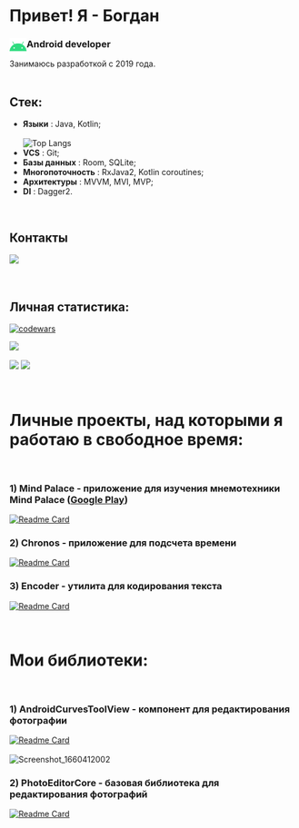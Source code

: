 # Привет! Я - Богдан  
### Аndroid developer <img align="left" width="30px" src="./src/icons8-android-os-48.png/">
Занимаюсь разработкой с 2019 года.
<br>
<br>

## Стек:
- **Языки** : Java, Kotlin;<br>  
![Top Langs](http://github-profile-summary-cards.vercel.app/api/cards/repos-per-language?username=AnadolStudio&theme=react)<br>
- **VCS** : Git;<br>
- **Базы данных** : Room, SQLite;<br>
- **Многопоточность** : RxJava2, Kotlin coroutines;<br>
- **Архитектуры** : MVVM, MVI, MVP;<br>
- **DI** : Dagger2.<br>

<br>

## Контакты
<a name="telegram" href="https://t.me/anadol1"><img width="50px" src="https://img.icons8.com/color/344/telegram-app--v1.png"/></a>

<br>

## Личная статистика:
[![codewars](https://www.codewars.com/users/Anadol/badges/large)](https://www.codewars.com/users/Anadol)<br>    

![](http://github-profile-summary-cards.vercel.app/api/cards/profile-details?username=AnadolStudio&theme=react)<br>

![](http://github-profile-summary-cards.vercel.app/api/cards/stats?username=AnadolStudio&theme=react) ![](http://github-profile-summary-cards.vercel.app/api/cards/productive-time?username=AnadolStudio&theme=react&utcOffset=2)
<!--
[![Anurag's GitHub stats](https://github-readme-stats-git-masterrstaa-rickstaa.vercel.app/api?username=AnadolStudio&theme=github_dark&include_all_commits=true&count_private=true&cache_seconds=1800&bg_color=315,003761,277DD3&title_color=FFFFFF&hide=issues,contribs)](https://github.com/anuraghazra/github-readme-stats)<br>
-->
<br> 

# Личные проекты, над которыми я работаю в свободное время:
<br>  

### 1) Mind Palace - приложение для изучения мнемотехники Mind Palace ([Google Play](https://play.google.com/store/apps/details?id=com.anadol.mindpalace)) <br>  
[![Readme Card](https://github-readme-stats-git-masterrstaa-rickstaa.vercel.app/api/pin/?username=AnadolStudio&repo=MindPalace&theme=github_dark&bg_color=315,003761,277DD3&title_color=FFFFFF&icon_color=FFFFFF)](https://github.com/AnadolStudio/MindPalace)

### 2) Chronos - приложение для подсчета времени <br>  
[![Readme Card](https://github-readme-stats-git-masterrstaa-rickstaa.vercel.app/api/pin/?username=AnadolStudio&repo=Chronos&theme=github_dark&bg_color=315,003761,277DD3&title_color=FFFFFF&icon_color=FFFFFF)](https://github.com/AnadolStudio/Chronos)

<!--### 3) Adelaide - фоторедактор <br>  
[![Readme Card](https://github-readme-stats-git-masterrstaa-rickstaa.vercel.app/api/pin/?username=AnadolStudio&repo=Adelaide&theme=github_dark&bg_color=315,003761,277DD3&title_color=FFFFFF&icon_color=FFFFFF)](https://github.com/AnadolStudio/Adelaide)
<br>
-->

### 3) Encoder - утилита для кодирования текста <br>  
[![Readme Card](https://github-readme-stats-git-masterrstaa-rickstaa.vercel.app/api/pin/?username=AnadolStudio&repo=Encoder&theme=github_dark&bg_color=315,003761,277DD3&title_color=FFFFFF&icon_color=FFFFFF)](https://github.com/AnadolStudio/Encoder)

<br>  

# Мои библиотеки:
<br> 

### 1) AndroidCurvesToolView - компонент для редактирования фотографии <br>  

[![Readme Card](https://github-readme-stats-git-masterrstaa-rickstaa.vercel.app/api/pin/?username=AnadolStudio&repo=AndroidCurvesToolView&theme=github_dark&bg_color=315,003761,277DD3&title_color=FFFFFF&icon_color=FFFFFF)](https://github.com/AnadolStudio/AndroidCurvesToolView)
<br>  
![Screenshot_1660412002](https://user-images.githubusercontent.com/74777850/184542546-54ceff22-a31a-43fe-a042-e772007e94ee.png)

### 2) PhotoEditorCore - базовая библиотека для редактирования фотографий  <br>  

[![Readme Card](https://github-readme-stats-git-masterrstaa-rickstaa.vercel.app/api/pin/?username=AnadolStudio&repo=PhotoEditorCore&theme=github_dark&bg_color=315,003761,277DD3&title_color=FFFFFF&icon_color=FFFFFF)](https://github.com/AnadolStudio/PhotoEditorCore)
<br>  
